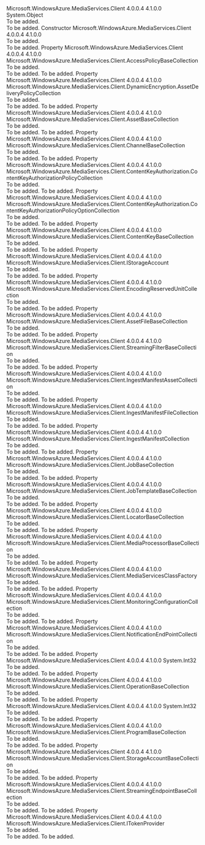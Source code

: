 <Type Name="MediaContextBase" FullName="Microsoft.WindowsAzure.MediaServices.Client.MediaContextBase">
  <TypeSignature Language="C#" Value="public abstract class MediaContextBase" />
  <TypeSignature Language="ILAsm" Value=".class public auto ansi abstract beforefieldinit MediaContextBase extends System.Object" />
  <TypeSignature Language="DocId" Value="T:Microsoft.WindowsAzure.MediaServices.Client.MediaContextBase" />
  <TypeSignature Language="VB.NET" Value="Public MustInherit Class MediaContextBase" />
  <TypeSignature Language="F#" Value="type MediaContextBase = class" />
  <AssemblyInfo>
    <AssemblyName>Microsoft.WindowsAzure.MediaServices.Client</AssemblyName>
    <AssemblyVersion>4.0.0.4</AssemblyVersion>
    <AssemblyVersion>4.1.0.0</AssemblyVersion>
  </AssemblyInfo>
  <Base>
    <BaseTypeName>System.Object</BaseTypeName>
  </Base>
  <Interfaces />
  <Docs>
    <summary>To be added.</summary>
    <remarks>To be added.</remarks>
  </Docs>
  <Members>
    <Member MemberName=".ctor">
      <MemberSignature Language="C#" Value="protected MediaContextBase ();" />
      <MemberSignature Language="ILAsm" Value=".method familyhidebysig specialname rtspecialname instance void .ctor() cil managed" />
      <MemberSignature Language="DocId" Value="M:Microsoft.WindowsAzure.MediaServices.Client.MediaContextBase.#ctor" />
      <MemberSignature Language="VB.NET" Value="Protected Sub New ()" />
      <MemberType>Constructor</MemberType>
      <AssemblyInfo>
        <AssemblyName>Microsoft.WindowsAzure.MediaServices.Client</AssemblyName>
        <AssemblyVersion>4.0.0.4</AssemblyVersion>
        <AssemblyVersion>4.1.0.0</AssemblyVersion>
      </AssemblyInfo>
      <Parameters />
      <Docs>
        <summary>To be added.</summary>
        <remarks>To be added.</remarks>
      </Docs>
    </Member>
    <Member MemberName="AccessPolicies">
      <MemberSignature Language="C#" Value="public abstract Microsoft.WindowsAzure.MediaServices.Client.AccessPolicyBaseCollection AccessPolicies { get; }" />
      <MemberSignature Language="ILAsm" Value=".property instance class Microsoft.WindowsAzure.MediaServices.Client.AccessPolicyBaseCollection AccessPolicies" />
      <MemberSignature Language="DocId" Value="P:Microsoft.WindowsAzure.MediaServices.Client.MediaContextBase.AccessPolicies" />
      <MemberSignature Language="VB.NET" Value="Public MustOverride ReadOnly Property AccessPolicies As AccessPolicyBaseCollection" />
      <MemberSignature Language="F#" Value="member this.AccessPolicies : Microsoft.WindowsAzure.MediaServices.Client.AccessPolicyBaseCollection" Usage="Microsoft.WindowsAzure.MediaServices.Client.MediaContextBase.AccessPolicies" />
      <MemberType>Property</MemberType>
      <AssemblyInfo>
        <AssemblyName>Microsoft.WindowsAzure.MediaServices.Client</AssemblyName>
        <AssemblyVersion>4.0.0.4</AssemblyVersion>
        <AssemblyVersion>4.1.0.0</AssemblyVersion>
      </AssemblyInfo>
      <ReturnValue>
        <ReturnType>Microsoft.WindowsAzure.MediaServices.Client.AccessPolicyBaseCollection</ReturnType>
      </ReturnValue>
      <Docs>
        <summary>To be added.</summary>
        <value>To be added.</value>
        <remarks>To be added.</remarks>
      </Docs>
    </Member>
    <Member MemberName="AssetDeliveryPolicies">
      <MemberSignature Language="C#" Value="public abstract Microsoft.WindowsAzure.MediaServices.Client.DynamicEncryption.AssetDeliveryPolicyCollection AssetDeliveryPolicies { get; }" />
      <MemberSignature Language="ILAsm" Value=".property instance class Microsoft.WindowsAzure.MediaServices.Client.DynamicEncryption.AssetDeliveryPolicyCollection AssetDeliveryPolicies" />
      <MemberSignature Language="DocId" Value="P:Microsoft.WindowsAzure.MediaServices.Client.MediaContextBase.AssetDeliveryPolicies" />
      <MemberSignature Language="VB.NET" Value="Public MustOverride ReadOnly Property AssetDeliveryPolicies As AssetDeliveryPolicyCollection" />
      <MemberSignature Language="F#" Value="member this.AssetDeliveryPolicies : Microsoft.WindowsAzure.MediaServices.Client.DynamicEncryption.AssetDeliveryPolicyCollection" Usage="Microsoft.WindowsAzure.MediaServices.Client.MediaContextBase.AssetDeliveryPolicies" />
      <MemberType>Property</MemberType>
      <AssemblyInfo>
        <AssemblyName>Microsoft.WindowsAzure.MediaServices.Client</AssemblyName>
        <AssemblyVersion>4.0.0.4</AssemblyVersion>
        <AssemblyVersion>4.1.0.0</AssemblyVersion>
      </AssemblyInfo>
      <ReturnValue>
        <ReturnType>Microsoft.WindowsAzure.MediaServices.Client.DynamicEncryption.AssetDeliveryPolicyCollection</ReturnType>
      </ReturnValue>
      <Docs>
        <summary>To be added.</summary>
        <value>To be added.</value>
        <remarks>To be added.</remarks>
      </Docs>
    </Member>
    <Member MemberName="Assets">
      <MemberSignature Language="C#" Value="public abstract Microsoft.WindowsAzure.MediaServices.Client.AssetBaseCollection Assets { get; }" />
      <MemberSignature Language="ILAsm" Value=".property instance class Microsoft.WindowsAzure.MediaServices.Client.AssetBaseCollection Assets" />
      <MemberSignature Language="DocId" Value="P:Microsoft.WindowsAzure.MediaServices.Client.MediaContextBase.Assets" />
      <MemberSignature Language="VB.NET" Value="Public MustOverride ReadOnly Property Assets As AssetBaseCollection" />
      <MemberSignature Language="F#" Value="member this.Assets : Microsoft.WindowsAzure.MediaServices.Client.AssetBaseCollection" Usage="Microsoft.WindowsAzure.MediaServices.Client.MediaContextBase.Assets" />
      <MemberType>Property</MemberType>
      <AssemblyInfo>
        <AssemblyName>Microsoft.WindowsAzure.MediaServices.Client</AssemblyName>
        <AssemblyVersion>4.0.0.4</AssemblyVersion>
        <AssemblyVersion>4.1.0.0</AssemblyVersion>
      </AssemblyInfo>
      <ReturnValue>
        <ReturnType>Microsoft.WindowsAzure.MediaServices.Client.AssetBaseCollection</ReturnType>
      </ReturnValue>
      <Docs>
        <summary>To be added.</summary>
        <value>To be added.</value>
        <remarks>To be added.</remarks>
      </Docs>
    </Member>
    <Member MemberName="Channels">
      <MemberSignature Language="C#" Value="public abstract Microsoft.WindowsAzure.MediaServices.Client.ChannelBaseCollection Channels { get; }" />
      <MemberSignature Language="ILAsm" Value=".property instance class Microsoft.WindowsAzure.MediaServices.Client.ChannelBaseCollection Channels" />
      <MemberSignature Language="DocId" Value="P:Microsoft.WindowsAzure.MediaServices.Client.MediaContextBase.Channels" />
      <MemberSignature Language="VB.NET" Value="Public MustOverride ReadOnly Property Channels As ChannelBaseCollection" />
      <MemberSignature Language="F#" Value="member this.Channels : Microsoft.WindowsAzure.MediaServices.Client.ChannelBaseCollection" Usage="Microsoft.WindowsAzure.MediaServices.Client.MediaContextBase.Channels" />
      <MemberType>Property</MemberType>
      <AssemblyInfo>
        <AssemblyName>Microsoft.WindowsAzure.MediaServices.Client</AssemblyName>
        <AssemblyVersion>4.0.0.4</AssemblyVersion>
        <AssemblyVersion>4.1.0.0</AssemblyVersion>
      </AssemblyInfo>
      <ReturnValue>
        <ReturnType>Microsoft.WindowsAzure.MediaServices.Client.ChannelBaseCollection</ReturnType>
      </ReturnValue>
      <Docs>
        <summary>To be added.</summary>
        <value>To be added.</value>
        <remarks>To be added.</remarks>
      </Docs>
    </Member>
    <Member MemberName="ContentKeyAuthorizationPolicies">
      <MemberSignature Language="C#" Value="public abstract Microsoft.WindowsAzure.MediaServices.Client.ContentKeyAuthorization.ContentKeyAuthorizationPolicyCollection ContentKeyAuthorizationPolicies { get; }" />
      <MemberSignature Language="ILAsm" Value=".property instance class Microsoft.WindowsAzure.MediaServices.Client.ContentKeyAuthorization.ContentKeyAuthorizationPolicyCollection ContentKeyAuthorizationPolicies" />
      <MemberSignature Language="DocId" Value="P:Microsoft.WindowsAzure.MediaServices.Client.MediaContextBase.ContentKeyAuthorizationPolicies" />
      <MemberSignature Language="VB.NET" Value="Public MustOverride ReadOnly Property ContentKeyAuthorizationPolicies As ContentKeyAuthorizationPolicyCollection" />
      <MemberSignature Language="F#" Value="member this.ContentKeyAuthorizationPolicies : Microsoft.WindowsAzure.MediaServices.Client.ContentKeyAuthorization.ContentKeyAuthorizationPolicyCollection" Usage="Microsoft.WindowsAzure.MediaServices.Client.MediaContextBase.ContentKeyAuthorizationPolicies" />
      <MemberType>Property</MemberType>
      <AssemblyInfo>
        <AssemblyName>Microsoft.WindowsAzure.MediaServices.Client</AssemblyName>
        <AssemblyVersion>4.0.0.4</AssemblyVersion>
        <AssemblyVersion>4.1.0.0</AssemblyVersion>
      </AssemblyInfo>
      <ReturnValue>
        <ReturnType>Microsoft.WindowsAzure.MediaServices.Client.ContentKeyAuthorization.ContentKeyAuthorizationPolicyCollection</ReturnType>
      </ReturnValue>
      <Docs>
        <summary>To be added.</summary>
        <value>To be added.</value>
        <remarks>To be added.</remarks>
      </Docs>
    </Member>
    <Member MemberName="ContentKeyAuthorizationPolicyOptions">
      <MemberSignature Language="C#" Value="public abstract Microsoft.WindowsAzure.MediaServices.Client.ContentKeyAuthorization.ContentKeyAuthorizationPolicyOptionCollection ContentKeyAuthorizationPolicyOptions { get; }" />
      <MemberSignature Language="ILAsm" Value=".property instance class Microsoft.WindowsAzure.MediaServices.Client.ContentKeyAuthorization.ContentKeyAuthorizationPolicyOptionCollection ContentKeyAuthorizationPolicyOptions" />
      <MemberSignature Language="DocId" Value="P:Microsoft.WindowsAzure.MediaServices.Client.MediaContextBase.ContentKeyAuthorizationPolicyOptions" />
      <MemberSignature Language="VB.NET" Value="Public MustOverride ReadOnly Property ContentKeyAuthorizationPolicyOptions As ContentKeyAuthorizationPolicyOptionCollection" />
      <MemberSignature Language="F#" Value="member this.ContentKeyAuthorizationPolicyOptions : Microsoft.WindowsAzure.MediaServices.Client.ContentKeyAuthorization.ContentKeyAuthorizationPolicyOptionCollection" Usage="Microsoft.WindowsAzure.MediaServices.Client.MediaContextBase.ContentKeyAuthorizationPolicyOptions" />
      <MemberType>Property</MemberType>
      <AssemblyInfo>
        <AssemblyName>Microsoft.WindowsAzure.MediaServices.Client</AssemblyName>
        <AssemblyVersion>4.0.0.4</AssemblyVersion>
        <AssemblyVersion>4.1.0.0</AssemblyVersion>
      </AssemblyInfo>
      <ReturnValue>
        <ReturnType>Microsoft.WindowsAzure.MediaServices.Client.ContentKeyAuthorization.ContentKeyAuthorizationPolicyOptionCollection</ReturnType>
      </ReturnValue>
      <Docs>
        <summary>To be added.</summary>
        <value>To be added.</value>
        <remarks>To be added.</remarks>
      </Docs>
    </Member>
    <Member MemberName="ContentKeys">
      <MemberSignature Language="C#" Value="public abstract Microsoft.WindowsAzure.MediaServices.Client.ContentKeyBaseCollection ContentKeys { get; }" />
      <MemberSignature Language="ILAsm" Value=".property instance class Microsoft.WindowsAzure.MediaServices.Client.ContentKeyBaseCollection ContentKeys" />
      <MemberSignature Language="DocId" Value="P:Microsoft.WindowsAzure.MediaServices.Client.MediaContextBase.ContentKeys" />
      <MemberSignature Language="VB.NET" Value="Public MustOverride ReadOnly Property ContentKeys As ContentKeyBaseCollection" />
      <MemberSignature Language="F#" Value="member this.ContentKeys : Microsoft.WindowsAzure.MediaServices.Client.ContentKeyBaseCollection" Usage="Microsoft.WindowsAzure.MediaServices.Client.MediaContextBase.ContentKeys" />
      <MemberType>Property</MemberType>
      <AssemblyInfo>
        <AssemblyName>Microsoft.WindowsAzure.MediaServices.Client</AssemblyName>
        <AssemblyVersion>4.0.0.4</AssemblyVersion>
        <AssemblyVersion>4.1.0.0</AssemblyVersion>
      </AssemblyInfo>
      <ReturnValue>
        <ReturnType>Microsoft.WindowsAzure.MediaServices.Client.ContentKeyBaseCollection</ReturnType>
      </ReturnValue>
      <Docs>
        <summary>To be added.</summary>
        <value>To be added.</value>
        <remarks>To be added.</remarks>
      </Docs>
    </Member>
    <Member MemberName="DefaultStorageAccount">
      <MemberSignature Language="C#" Value="public abstract Microsoft.WindowsAzure.MediaServices.Client.IStorageAccount DefaultStorageAccount { get; }" />
      <MemberSignature Language="ILAsm" Value=".property instance class Microsoft.WindowsAzure.MediaServices.Client.IStorageAccount DefaultStorageAccount" />
      <MemberSignature Language="DocId" Value="P:Microsoft.WindowsAzure.MediaServices.Client.MediaContextBase.DefaultStorageAccount" />
      <MemberSignature Language="VB.NET" Value="Public MustOverride ReadOnly Property DefaultStorageAccount As IStorageAccount" />
      <MemberSignature Language="F#" Value="member this.DefaultStorageAccount : Microsoft.WindowsAzure.MediaServices.Client.IStorageAccount" Usage="Microsoft.WindowsAzure.MediaServices.Client.MediaContextBase.DefaultStorageAccount" />
      <MemberType>Property</MemberType>
      <AssemblyInfo>
        <AssemblyName>Microsoft.WindowsAzure.MediaServices.Client</AssemblyName>
        <AssemblyVersion>4.0.0.4</AssemblyVersion>
        <AssemblyVersion>4.1.0.0</AssemblyVersion>
      </AssemblyInfo>
      <ReturnValue>
        <ReturnType>Microsoft.WindowsAzure.MediaServices.Client.IStorageAccount</ReturnType>
      </ReturnValue>
      <Docs>
        <summary>To be added.</summary>
        <value>To be added.</value>
        <remarks>To be added.</remarks>
      </Docs>
    </Member>
    <Member MemberName="EncodingReservedUnits">
      <MemberSignature Language="C#" Value="public abstract Microsoft.WindowsAzure.MediaServices.Client.EncodingReservedUnitCollection EncodingReservedUnits { get; }" />
      <MemberSignature Language="ILAsm" Value=".property instance class Microsoft.WindowsAzure.MediaServices.Client.EncodingReservedUnitCollection EncodingReservedUnits" />
      <MemberSignature Language="DocId" Value="P:Microsoft.WindowsAzure.MediaServices.Client.MediaContextBase.EncodingReservedUnits" />
      <MemberSignature Language="VB.NET" Value="Public MustOverride ReadOnly Property EncodingReservedUnits As EncodingReservedUnitCollection" />
      <MemberSignature Language="F#" Value="member this.EncodingReservedUnits : Microsoft.WindowsAzure.MediaServices.Client.EncodingReservedUnitCollection" Usage="Microsoft.WindowsAzure.MediaServices.Client.MediaContextBase.EncodingReservedUnits" />
      <MemberType>Property</MemberType>
      <AssemblyInfo>
        <AssemblyName>Microsoft.WindowsAzure.MediaServices.Client</AssemblyName>
        <AssemblyVersion>4.0.0.4</AssemblyVersion>
        <AssemblyVersion>4.1.0.0</AssemblyVersion>
      </AssemblyInfo>
      <ReturnValue>
        <ReturnType>Microsoft.WindowsAzure.MediaServices.Client.EncodingReservedUnitCollection</ReturnType>
      </ReturnValue>
      <Docs>
        <summary>To be added.</summary>
        <value>To be added.</value>
        <remarks>To be added.</remarks>
      </Docs>
    </Member>
    <Member MemberName="Files">
      <MemberSignature Language="C#" Value="public abstract Microsoft.WindowsAzure.MediaServices.Client.AssetFileBaseCollection Files { get; }" />
      <MemberSignature Language="ILAsm" Value=".property instance class Microsoft.WindowsAzure.MediaServices.Client.AssetFileBaseCollection Files" />
      <MemberSignature Language="DocId" Value="P:Microsoft.WindowsAzure.MediaServices.Client.MediaContextBase.Files" />
      <MemberSignature Language="VB.NET" Value="Public MustOverride ReadOnly Property Files As AssetFileBaseCollection" />
      <MemberSignature Language="F#" Value="member this.Files : Microsoft.WindowsAzure.MediaServices.Client.AssetFileBaseCollection" Usage="Microsoft.WindowsAzure.MediaServices.Client.MediaContextBase.Files" />
      <MemberType>Property</MemberType>
      <AssemblyInfo>
        <AssemblyName>Microsoft.WindowsAzure.MediaServices.Client</AssemblyName>
        <AssemblyVersion>4.0.0.4</AssemblyVersion>
        <AssemblyVersion>4.1.0.0</AssemblyVersion>
      </AssemblyInfo>
      <ReturnValue>
        <ReturnType>Microsoft.WindowsAzure.MediaServices.Client.AssetFileBaseCollection</ReturnType>
      </ReturnValue>
      <Docs>
        <summary>To be added.</summary>
        <value>To be added.</value>
        <remarks>To be added.</remarks>
      </Docs>
    </Member>
    <Member MemberName="Filters">
      <MemberSignature Language="C#" Value="public abstract Microsoft.WindowsAzure.MediaServices.Client.StreamingFilterBaseCollection Filters { get; }" />
      <MemberSignature Language="ILAsm" Value=".property instance class Microsoft.WindowsAzure.MediaServices.Client.StreamingFilterBaseCollection Filters" />
      <MemberSignature Language="DocId" Value="P:Microsoft.WindowsAzure.MediaServices.Client.MediaContextBase.Filters" />
      <MemberSignature Language="VB.NET" Value="Public MustOverride ReadOnly Property Filters As StreamingFilterBaseCollection" />
      <MemberSignature Language="F#" Value="member this.Filters : Microsoft.WindowsAzure.MediaServices.Client.StreamingFilterBaseCollection" Usage="Microsoft.WindowsAzure.MediaServices.Client.MediaContextBase.Filters" />
      <MemberType>Property</MemberType>
      <AssemblyInfo>
        <AssemblyName>Microsoft.WindowsAzure.MediaServices.Client</AssemblyName>
        <AssemblyVersion>4.0.0.4</AssemblyVersion>
        <AssemblyVersion>4.1.0.0</AssemblyVersion>
      </AssemblyInfo>
      <ReturnValue>
        <ReturnType>Microsoft.WindowsAzure.MediaServices.Client.StreamingFilterBaseCollection</ReturnType>
      </ReturnValue>
      <Docs>
        <summary>To be added.</summary>
        <value>To be added.</value>
        <remarks>To be added.</remarks>
      </Docs>
    </Member>
    <Member MemberName="IngestManifestAssets">
      <MemberSignature Language="C#" Value="public abstract Microsoft.WindowsAzure.MediaServices.Client.IngestManifestAssetCollection IngestManifestAssets { get; }" />
      <MemberSignature Language="ILAsm" Value=".property instance class Microsoft.WindowsAzure.MediaServices.Client.IngestManifestAssetCollection IngestManifestAssets" />
      <MemberSignature Language="DocId" Value="P:Microsoft.WindowsAzure.MediaServices.Client.MediaContextBase.IngestManifestAssets" />
      <MemberSignature Language="VB.NET" Value="Public MustOverride ReadOnly Property IngestManifestAssets As IngestManifestAssetCollection" />
      <MemberSignature Language="F#" Value="member this.IngestManifestAssets : Microsoft.WindowsAzure.MediaServices.Client.IngestManifestAssetCollection" Usage="Microsoft.WindowsAzure.MediaServices.Client.MediaContextBase.IngestManifestAssets" />
      <MemberType>Property</MemberType>
      <AssemblyInfo>
        <AssemblyName>Microsoft.WindowsAzure.MediaServices.Client</AssemblyName>
        <AssemblyVersion>4.0.0.4</AssemblyVersion>
        <AssemblyVersion>4.1.0.0</AssemblyVersion>
      </AssemblyInfo>
      <ReturnValue>
        <ReturnType>Microsoft.WindowsAzure.MediaServices.Client.IngestManifestAssetCollection</ReturnType>
      </ReturnValue>
      <Docs>
        <summary>To be added.</summary>
        <value>To be added.</value>
        <remarks>To be added.</remarks>
      </Docs>
    </Member>
    <Member MemberName="IngestManifestFiles">
      <MemberSignature Language="C#" Value="public abstract Microsoft.WindowsAzure.MediaServices.Client.IngestManifestFileCollection IngestManifestFiles { get; }" />
      <MemberSignature Language="ILAsm" Value=".property instance class Microsoft.WindowsAzure.MediaServices.Client.IngestManifestFileCollection IngestManifestFiles" />
      <MemberSignature Language="DocId" Value="P:Microsoft.WindowsAzure.MediaServices.Client.MediaContextBase.IngestManifestFiles" />
      <MemberSignature Language="VB.NET" Value="Public MustOverride ReadOnly Property IngestManifestFiles As IngestManifestFileCollection" />
      <MemberSignature Language="F#" Value="member this.IngestManifestFiles : Microsoft.WindowsAzure.MediaServices.Client.IngestManifestFileCollection" Usage="Microsoft.WindowsAzure.MediaServices.Client.MediaContextBase.IngestManifestFiles" />
      <MemberType>Property</MemberType>
      <AssemblyInfo>
        <AssemblyName>Microsoft.WindowsAzure.MediaServices.Client</AssemblyName>
        <AssemblyVersion>4.0.0.4</AssemblyVersion>
        <AssemblyVersion>4.1.0.0</AssemblyVersion>
      </AssemblyInfo>
      <ReturnValue>
        <ReturnType>Microsoft.WindowsAzure.MediaServices.Client.IngestManifestFileCollection</ReturnType>
      </ReturnValue>
      <Docs>
        <summary>To be added.</summary>
        <value>To be added.</value>
        <remarks>To be added.</remarks>
      </Docs>
    </Member>
    <Member MemberName="IngestManifests">
      <MemberSignature Language="C#" Value="public abstract Microsoft.WindowsAzure.MediaServices.Client.IngestManifestCollection IngestManifests { get; }" />
      <MemberSignature Language="ILAsm" Value=".property instance class Microsoft.WindowsAzure.MediaServices.Client.IngestManifestCollection IngestManifests" />
      <MemberSignature Language="DocId" Value="P:Microsoft.WindowsAzure.MediaServices.Client.MediaContextBase.IngestManifests" />
      <MemberSignature Language="VB.NET" Value="Public MustOverride ReadOnly Property IngestManifests As IngestManifestCollection" />
      <MemberSignature Language="F#" Value="member this.IngestManifests : Microsoft.WindowsAzure.MediaServices.Client.IngestManifestCollection" Usage="Microsoft.WindowsAzure.MediaServices.Client.MediaContextBase.IngestManifests" />
      <MemberType>Property</MemberType>
      <AssemblyInfo>
        <AssemblyName>Microsoft.WindowsAzure.MediaServices.Client</AssemblyName>
        <AssemblyVersion>4.0.0.4</AssemblyVersion>
        <AssemblyVersion>4.1.0.0</AssemblyVersion>
      </AssemblyInfo>
      <ReturnValue>
        <ReturnType>Microsoft.WindowsAzure.MediaServices.Client.IngestManifestCollection</ReturnType>
      </ReturnValue>
      <Docs>
        <summary>To be added.</summary>
        <value>To be added.</value>
        <remarks>To be added.</remarks>
      </Docs>
    </Member>
    <Member MemberName="Jobs">
      <MemberSignature Language="C#" Value="public abstract Microsoft.WindowsAzure.MediaServices.Client.JobBaseCollection Jobs { get; }" />
      <MemberSignature Language="ILAsm" Value=".property instance class Microsoft.WindowsAzure.MediaServices.Client.JobBaseCollection Jobs" />
      <MemberSignature Language="DocId" Value="P:Microsoft.WindowsAzure.MediaServices.Client.MediaContextBase.Jobs" />
      <MemberSignature Language="VB.NET" Value="Public MustOverride ReadOnly Property Jobs As JobBaseCollection" />
      <MemberSignature Language="F#" Value="member this.Jobs : Microsoft.WindowsAzure.MediaServices.Client.JobBaseCollection" Usage="Microsoft.WindowsAzure.MediaServices.Client.MediaContextBase.Jobs" />
      <MemberType>Property</MemberType>
      <AssemblyInfo>
        <AssemblyName>Microsoft.WindowsAzure.MediaServices.Client</AssemblyName>
        <AssemblyVersion>4.0.0.4</AssemblyVersion>
        <AssemblyVersion>4.1.0.0</AssemblyVersion>
      </AssemblyInfo>
      <ReturnValue>
        <ReturnType>Microsoft.WindowsAzure.MediaServices.Client.JobBaseCollection</ReturnType>
      </ReturnValue>
      <Docs>
        <summary>To be added.</summary>
        <value>To be added.</value>
        <remarks>To be added.</remarks>
      </Docs>
    </Member>
    <Member MemberName="JobTemplates">
      <MemberSignature Language="C#" Value="public abstract Microsoft.WindowsAzure.MediaServices.Client.JobTemplateBaseCollection JobTemplates { get; }" />
      <MemberSignature Language="ILAsm" Value=".property instance class Microsoft.WindowsAzure.MediaServices.Client.JobTemplateBaseCollection JobTemplates" />
      <MemberSignature Language="DocId" Value="P:Microsoft.WindowsAzure.MediaServices.Client.MediaContextBase.JobTemplates" />
      <MemberSignature Language="VB.NET" Value="Public MustOverride ReadOnly Property JobTemplates As JobTemplateBaseCollection" />
      <MemberSignature Language="F#" Value="member this.JobTemplates : Microsoft.WindowsAzure.MediaServices.Client.JobTemplateBaseCollection" Usage="Microsoft.WindowsAzure.MediaServices.Client.MediaContextBase.JobTemplates" />
      <MemberType>Property</MemberType>
      <AssemblyInfo>
        <AssemblyName>Microsoft.WindowsAzure.MediaServices.Client</AssemblyName>
        <AssemblyVersion>4.0.0.4</AssemblyVersion>
        <AssemblyVersion>4.1.0.0</AssemblyVersion>
      </AssemblyInfo>
      <ReturnValue>
        <ReturnType>Microsoft.WindowsAzure.MediaServices.Client.JobTemplateBaseCollection</ReturnType>
      </ReturnValue>
      <Docs>
        <summary>To be added.</summary>
        <value>To be added.</value>
        <remarks>To be added.</remarks>
      </Docs>
    </Member>
    <Member MemberName="Locators">
      <MemberSignature Language="C#" Value="public abstract Microsoft.WindowsAzure.MediaServices.Client.LocatorBaseCollection Locators { get; }" />
      <MemberSignature Language="ILAsm" Value=".property instance class Microsoft.WindowsAzure.MediaServices.Client.LocatorBaseCollection Locators" />
      <MemberSignature Language="DocId" Value="P:Microsoft.WindowsAzure.MediaServices.Client.MediaContextBase.Locators" />
      <MemberSignature Language="VB.NET" Value="Public MustOverride ReadOnly Property Locators As LocatorBaseCollection" />
      <MemberSignature Language="F#" Value="member this.Locators : Microsoft.WindowsAzure.MediaServices.Client.LocatorBaseCollection" Usage="Microsoft.WindowsAzure.MediaServices.Client.MediaContextBase.Locators" />
      <MemberType>Property</MemberType>
      <AssemblyInfo>
        <AssemblyName>Microsoft.WindowsAzure.MediaServices.Client</AssemblyName>
        <AssemblyVersion>4.0.0.4</AssemblyVersion>
        <AssemblyVersion>4.1.0.0</AssemblyVersion>
      </AssemblyInfo>
      <ReturnValue>
        <ReturnType>Microsoft.WindowsAzure.MediaServices.Client.LocatorBaseCollection</ReturnType>
      </ReturnValue>
      <Docs>
        <summary>To be added.</summary>
        <value>To be added.</value>
        <remarks>To be added.</remarks>
      </Docs>
    </Member>
    <Member MemberName="MediaProcessors">
      <MemberSignature Language="C#" Value="public abstract Microsoft.WindowsAzure.MediaServices.Client.MediaProcessorBaseCollection MediaProcessors { get; }" />
      <MemberSignature Language="ILAsm" Value=".property instance class Microsoft.WindowsAzure.MediaServices.Client.MediaProcessorBaseCollection MediaProcessors" />
      <MemberSignature Language="DocId" Value="P:Microsoft.WindowsAzure.MediaServices.Client.MediaContextBase.MediaProcessors" />
      <MemberSignature Language="VB.NET" Value="Public MustOverride ReadOnly Property MediaProcessors As MediaProcessorBaseCollection" />
      <MemberSignature Language="F#" Value="member this.MediaProcessors : Microsoft.WindowsAzure.MediaServices.Client.MediaProcessorBaseCollection" Usage="Microsoft.WindowsAzure.MediaServices.Client.MediaContextBase.MediaProcessors" />
      <MemberType>Property</MemberType>
      <AssemblyInfo>
        <AssemblyName>Microsoft.WindowsAzure.MediaServices.Client</AssemblyName>
        <AssemblyVersion>4.0.0.4</AssemblyVersion>
        <AssemblyVersion>4.1.0.0</AssemblyVersion>
      </AssemblyInfo>
      <ReturnValue>
        <ReturnType>Microsoft.WindowsAzure.MediaServices.Client.MediaProcessorBaseCollection</ReturnType>
      </ReturnValue>
      <Docs>
        <summary>To be added.</summary>
        <value>To be added.</value>
        <remarks>To be added.</remarks>
      </Docs>
    </Member>
    <Member MemberName="MediaServicesClassFactory">
      <MemberSignature Language="C#" Value="public virtual Microsoft.WindowsAzure.MediaServices.Client.MediaServicesClassFactory MediaServicesClassFactory { get; set; }" />
      <MemberSignature Language="ILAsm" Value=".property instance class Microsoft.WindowsAzure.MediaServices.Client.MediaServicesClassFactory MediaServicesClassFactory" />
      <MemberSignature Language="DocId" Value="P:Microsoft.WindowsAzure.MediaServices.Client.MediaContextBase.MediaServicesClassFactory" />
      <MemberSignature Language="VB.NET" Value="Public Overridable Property MediaServicesClassFactory As MediaServicesClassFactory" />
      <MemberSignature Language="F#" Value="member this.MediaServicesClassFactory : Microsoft.WindowsAzure.MediaServices.Client.MediaServicesClassFactory with get, set" Usage="Microsoft.WindowsAzure.MediaServices.Client.MediaContextBase.MediaServicesClassFactory" />
      <MemberType>Property</MemberType>
      <AssemblyInfo>
        <AssemblyName>Microsoft.WindowsAzure.MediaServices.Client</AssemblyName>
        <AssemblyVersion>4.0.0.4</AssemblyVersion>
        <AssemblyVersion>4.1.0.0</AssemblyVersion>
      </AssemblyInfo>
      <ReturnValue>
        <ReturnType>Microsoft.WindowsAzure.MediaServices.Client.MediaServicesClassFactory</ReturnType>
      </ReturnValue>
      <Docs>
        <summary>To be added.</summary>
        <value>To be added.</value>
        <remarks>To be added.</remarks>
      </Docs>
    </Member>
    <Member MemberName="MonitoringConfigurations">
      <MemberSignature Language="C#" Value="public abstract Microsoft.WindowsAzure.MediaServices.Client.MonitoringConfigurationCollection MonitoringConfigurations { get; }" />
      <MemberSignature Language="ILAsm" Value=".property instance class Microsoft.WindowsAzure.MediaServices.Client.MonitoringConfigurationCollection MonitoringConfigurations" />
      <MemberSignature Language="DocId" Value="P:Microsoft.WindowsAzure.MediaServices.Client.MediaContextBase.MonitoringConfigurations" />
      <MemberSignature Language="VB.NET" Value="Public MustOverride ReadOnly Property MonitoringConfigurations As MonitoringConfigurationCollection" />
      <MemberSignature Language="F#" Value="member this.MonitoringConfigurations : Microsoft.WindowsAzure.MediaServices.Client.MonitoringConfigurationCollection" Usage="Microsoft.WindowsAzure.MediaServices.Client.MediaContextBase.MonitoringConfigurations" />
      <MemberType>Property</MemberType>
      <AssemblyInfo>
        <AssemblyName>Microsoft.WindowsAzure.MediaServices.Client</AssemblyName>
        <AssemblyVersion>4.0.0.4</AssemblyVersion>
        <AssemblyVersion>4.1.0.0</AssemblyVersion>
      </AssemblyInfo>
      <ReturnValue>
        <ReturnType>Microsoft.WindowsAzure.MediaServices.Client.MonitoringConfigurationCollection</ReturnType>
      </ReturnValue>
      <Docs>
        <summary>To be added.</summary>
        <value>To be added.</value>
        <remarks>To be added.</remarks>
      </Docs>
    </Member>
    <Member MemberName="NotificationEndPoints">
      <MemberSignature Language="C#" Value="public abstract Microsoft.WindowsAzure.MediaServices.Client.NotificationEndPointCollection NotificationEndPoints { get; }" />
      <MemberSignature Language="ILAsm" Value=".property instance class Microsoft.WindowsAzure.MediaServices.Client.NotificationEndPointCollection NotificationEndPoints" />
      <MemberSignature Language="DocId" Value="P:Microsoft.WindowsAzure.MediaServices.Client.MediaContextBase.NotificationEndPoints" />
      <MemberSignature Language="VB.NET" Value="Public MustOverride ReadOnly Property NotificationEndPoints As NotificationEndPointCollection" />
      <MemberSignature Language="F#" Value="member this.NotificationEndPoints : Microsoft.WindowsAzure.MediaServices.Client.NotificationEndPointCollection" Usage="Microsoft.WindowsAzure.MediaServices.Client.MediaContextBase.NotificationEndPoints" />
      <MemberType>Property</MemberType>
      <AssemblyInfo>
        <AssemblyName>Microsoft.WindowsAzure.MediaServices.Client</AssemblyName>
        <AssemblyVersion>4.0.0.4</AssemblyVersion>
        <AssemblyVersion>4.1.0.0</AssemblyVersion>
      </AssemblyInfo>
      <ReturnValue>
        <ReturnType>Microsoft.WindowsAzure.MediaServices.Client.NotificationEndPointCollection</ReturnType>
      </ReturnValue>
      <Docs>
        <summary>To be added.</summary>
        <value>To be added.</value>
        <remarks>To be added.</remarks>
      </Docs>
    </Member>
    <Member MemberName="NumberOfConcurrentTransfers">
      <MemberSignature Language="C#" Value="public int NumberOfConcurrentTransfers { get; set; }" />
      <MemberSignature Language="ILAsm" Value=".property instance int32 NumberOfConcurrentTransfers" />
      <MemberSignature Language="DocId" Value="P:Microsoft.WindowsAzure.MediaServices.Client.MediaContextBase.NumberOfConcurrentTransfers" />
      <MemberSignature Language="VB.NET" Value="Public Property NumberOfConcurrentTransfers As Integer" />
      <MemberSignature Language="F#" Value="member this.NumberOfConcurrentTransfers : int with get, set" Usage="Microsoft.WindowsAzure.MediaServices.Client.MediaContextBase.NumberOfConcurrentTransfers" />
      <MemberType>Property</MemberType>
      <AssemblyInfo>
        <AssemblyName>Microsoft.WindowsAzure.MediaServices.Client</AssemblyName>
        <AssemblyVersion>4.0.0.4</AssemblyVersion>
        <AssemblyVersion>4.1.0.0</AssemblyVersion>
      </AssemblyInfo>
      <ReturnValue>
        <ReturnType>System.Int32</ReturnType>
      </ReturnValue>
      <Docs>
        <summary>To be added.</summary>
        <value>To be added.</value>
        <remarks>To be added.</remarks>
      </Docs>
    </Member>
    <Member MemberName="Operations">
      <MemberSignature Language="C#" Value="public abstract Microsoft.WindowsAzure.MediaServices.Client.OperationBaseCollection Operations { get; }" />
      <MemberSignature Language="ILAsm" Value=".property instance class Microsoft.WindowsAzure.MediaServices.Client.OperationBaseCollection Operations" />
      <MemberSignature Language="DocId" Value="P:Microsoft.WindowsAzure.MediaServices.Client.MediaContextBase.Operations" />
      <MemberSignature Language="VB.NET" Value="Public MustOverride ReadOnly Property Operations As OperationBaseCollection" />
      <MemberSignature Language="F#" Value="member this.Operations : Microsoft.WindowsAzure.MediaServices.Client.OperationBaseCollection" Usage="Microsoft.WindowsAzure.MediaServices.Client.MediaContextBase.Operations" />
      <MemberType>Property</MemberType>
      <AssemblyInfo>
        <AssemblyName>Microsoft.WindowsAzure.MediaServices.Client</AssemblyName>
        <AssemblyVersion>4.0.0.4</AssemblyVersion>
        <AssemblyVersion>4.1.0.0</AssemblyVersion>
      </AssemblyInfo>
      <ReturnValue>
        <ReturnType>Microsoft.WindowsAzure.MediaServices.Client.OperationBaseCollection</ReturnType>
      </ReturnValue>
      <Docs>
        <summary>To be added.</summary>
        <value>To be added.</value>
        <remarks>To be added.</remarks>
      </Docs>
    </Member>
    <Member MemberName="ParallelTransferThreadCount">
      <MemberSignature Language="C#" Value="public int ParallelTransferThreadCount { get; set; }" />
      <MemberSignature Language="ILAsm" Value=".property instance int32 ParallelTransferThreadCount" />
      <MemberSignature Language="DocId" Value="P:Microsoft.WindowsAzure.MediaServices.Client.MediaContextBase.ParallelTransferThreadCount" />
      <MemberSignature Language="VB.NET" Value="Public Property ParallelTransferThreadCount As Integer" />
      <MemberSignature Language="F#" Value="member this.ParallelTransferThreadCount : int with get, set" Usage="Microsoft.WindowsAzure.MediaServices.Client.MediaContextBase.ParallelTransferThreadCount" />
      <MemberType>Property</MemberType>
      <AssemblyInfo>
        <AssemblyName>Microsoft.WindowsAzure.MediaServices.Client</AssemblyName>
        <AssemblyVersion>4.0.0.4</AssemblyVersion>
        <AssemblyVersion>4.1.0.0</AssemblyVersion>
      </AssemblyInfo>
      <ReturnValue>
        <ReturnType>System.Int32</ReturnType>
      </ReturnValue>
      <Docs>
        <summary>To be added.</summary>
        <value>To be added.</value>
        <remarks>To be added.</remarks>
      </Docs>
    </Member>
    <Member MemberName="Programs">
      <MemberSignature Language="C#" Value="public abstract Microsoft.WindowsAzure.MediaServices.Client.ProgramBaseCollection Programs { get; }" />
      <MemberSignature Language="ILAsm" Value=".property instance class Microsoft.WindowsAzure.MediaServices.Client.ProgramBaseCollection Programs" />
      <MemberSignature Language="DocId" Value="P:Microsoft.WindowsAzure.MediaServices.Client.MediaContextBase.Programs" />
      <MemberSignature Language="VB.NET" Value="Public MustOverride ReadOnly Property Programs As ProgramBaseCollection" />
      <MemberSignature Language="F#" Value="member this.Programs : Microsoft.WindowsAzure.MediaServices.Client.ProgramBaseCollection" Usage="Microsoft.WindowsAzure.MediaServices.Client.MediaContextBase.Programs" />
      <MemberType>Property</MemberType>
      <AssemblyInfo>
        <AssemblyName>Microsoft.WindowsAzure.MediaServices.Client</AssemblyName>
        <AssemblyVersion>4.0.0.4</AssemblyVersion>
        <AssemblyVersion>4.1.0.0</AssemblyVersion>
      </AssemblyInfo>
      <ReturnValue>
        <ReturnType>Microsoft.WindowsAzure.MediaServices.Client.ProgramBaseCollection</ReturnType>
      </ReturnValue>
      <Docs>
        <summary>To be added.</summary>
        <value>To be added.</value>
        <remarks>To be added.</remarks>
      </Docs>
    </Member>
    <Member MemberName="StorageAccounts">
      <MemberSignature Language="C#" Value="public abstract Microsoft.WindowsAzure.MediaServices.Client.StorageAccountBaseCollection StorageAccounts { get; }" />
      <MemberSignature Language="ILAsm" Value=".property instance class Microsoft.WindowsAzure.MediaServices.Client.StorageAccountBaseCollection StorageAccounts" />
      <MemberSignature Language="DocId" Value="P:Microsoft.WindowsAzure.MediaServices.Client.MediaContextBase.StorageAccounts" />
      <MemberSignature Language="VB.NET" Value="Public MustOverride ReadOnly Property StorageAccounts As StorageAccountBaseCollection" />
      <MemberSignature Language="F#" Value="member this.StorageAccounts : Microsoft.WindowsAzure.MediaServices.Client.StorageAccountBaseCollection" Usage="Microsoft.WindowsAzure.MediaServices.Client.MediaContextBase.StorageAccounts" />
      <MemberType>Property</MemberType>
      <AssemblyInfo>
        <AssemblyName>Microsoft.WindowsAzure.MediaServices.Client</AssemblyName>
        <AssemblyVersion>4.0.0.4</AssemblyVersion>
        <AssemblyVersion>4.1.0.0</AssemblyVersion>
      </AssemblyInfo>
      <ReturnValue>
        <ReturnType>Microsoft.WindowsAzure.MediaServices.Client.StorageAccountBaseCollection</ReturnType>
      </ReturnValue>
      <Docs>
        <summary>To be added.</summary>
        <value>To be added.</value>
        <remarks>To be added.</remarks>
      </Docs>
    </Member>
    <Member MemberName="StreamingEndpoints">
      <MemberSignature Language="C#" Value="public abstract Microsoft.WindowsAzure.MediaServices.Client.StreamingEndpointBaseCollection StreamingEndpoints { get; }" />
      <MemberSignature Language="ILAsm" Value=".property instance class Microsoft.WindowsAzure.MediaServices.Client.StreamingEndpointBaseCollection StreamingEndpoints" />
      <MemberSignature Language="DocId" Value="P:Microsoft.WindowsAzure.MediaServices.Client.MediaContextBase.StreamingEndpoints" />
      <MemberSignature Language="VB.NET" Value="Public MustOverride ReadOnly Property StreamingEndpoints As StreamingEndpointBaseCollection" />
      <MemberSignature Language="F#" Value="member this.StreamingEndpoints : Microsoft.WindowsAzure.MediaServices.Client.StreamingEndpointBaseCollection" Usage="Microsoft.WindowsAzure.MediaServices.Client.MediaContextBase.StreamingEndpoints" />
      <MemberType>Property</MemberType>
      <AssemblyInfo>
        <AssemblyName>Microsoft.WindowsAzure.MediaServices.Client</AssemblyName>
        <AssemblyVersion>4.0.0.4</AssemblyVersion>
        <AssemblyVersion>4.1.0.0</AssemblyVersion>
      </AssemblyInfo>
      <ReturnValue>
        <ReturnType>Microsoft.WindowsAzure.MediaServices.Client.StreamingEndpointBaseCollection</ReturnType>
      </ReturnValue>
      <Docs>
        <summary>To be added.</summary>
        <value>To be added.</value>
        <remarks>To be added.</remarks>
      </Docs>
    </Member>
    <Member MemberName="TokenProvider">
      <MemberSignature Language="C#" Value="public Microsoft.WindowsAzure.MediaServices.Client.ITokenProvider TokenProvider { get; set; }" />
      <MemberSignature Language="ILAsm" Value=".property instance class Microsoft.WindowsAzure.MediaServices.Client.ITokenProvider TokenProvider" />
      <MemberSignature Language="DocId" Value="P:Microsoft.WindowsAzure.MediaServices.Client.MediaContextBase.TokenProvider" />
      <MemberSignature Language="VB.NET" Value="Public Property TokenProvider As ITokenProvider" />
      <MemberSignature Language="F#" Value="member this.TokenProvider : Microsoft.WindowsAzure.MediaServices.Client.ITokenProvider with get, set" Usage="Microsoft.WindowsAzure.MediaServices.Client.MediaContextBase.TokenProvider" />
      <MemberType>Property</MemberType>
      <AssemblyInfo>
        <AssemblyName>Microsoft.WindowsAzure.MediaServices.Client</AssemblyName>
        <AssemblyVersion>4.0.0.4</AssemblyVersion>
        <AssemblyVersion>4.1.0.0</AssemblyVersion>
      </AssemblyInfo>
      <ReturnValue>
        <ReturnType>Microsoft.WindowsAzure.MediaServices.Client.ITokenProvider</ReturnType>
      </ReturnValue>
      <Docs>
        <summary>To be added.</summary>
        <value>To be added.</value>
        <remarks>To be added.</remarks>
      </Docs>
    </Member>
  </Members>
</Type>